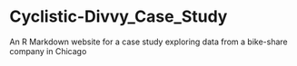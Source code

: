 # Cyclistic-Divvy_Case_Study
 An R Markdown website for a case study exploring data from a bike-share company in Chicago
